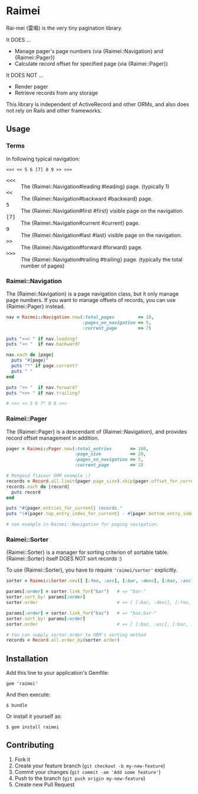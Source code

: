 # Raimei

Rai-mei (雷鳴) is the very tiny pagination library.

It DOES ...

* Manage pager's page numbers (via {Raimei::Navigation} and {Raimei::Pager})
* Calculate record offset for specified page (via {Raimei::Pager})

It DOES NOT ...

* Render pager
* Retrieve records from any storage

This library is independent of ActiveRecord and other ORMs,
and also does not rely on Rails and other frameworks.

## Usage

### Terms

In following typical navigation:

`<<< << 5 6 [7] 8 9 >> >>>`

<dl>
  <dt><tt>&lt;&lt;&lt;</tt></dt>
  <dd>The {Raimei::Navigation#leading #leading} page.  (typically 1)</dd>
  <dt><tt>&lt;&lt;</tt></dt>
  <dd>The {Raimei::Navigation#backward #backward} page.</dd>
  <dt><tt>5</tt></dt>
  <dd>The {Raimei::Navigation#first #first} visible page on the navigation.</dd>
  <dt><tt>[7]</tt></dt>
  <dd>The {Raimei::Navigation#current #current} page.</dd>
  <dt><tt>9</tt></dt>
  <dd>The {Raimei::Navigation#last #last} visible page on the navigation.</dd>
  <dt><tt>&gt;&gt;</tt></dt>
  <dd>The {Raimei::Navigation#forward #forward} page.</dd>
  <dt><tt>&gt;&gt;&gt;</tt></dt>
  <dd>The {Raimei::Navigation#trailing #trailing} page.  (typically the total number of pages)</dd>
</dl>

### Raimei::Navigation

The {Raimei::Navigation} is a page navigation class, but it only manage
page numbers.
If you want to manage offsets of records, you can use {Raimei::Pager}
instead.

```ruby
nav = Raimei::Navigation.new(:total_pages         => 10,
                             :pages_on_navigation => 5,
                             :current_page        => 7)

puts "<<< " if nav.leading?
puts "<< "  if nav.backward?

nav.each do |page|
  puts "#{page}"
  puts "*" if page.current?
  puts " "
end

puts ">> "  if nav.forward?
puts ">>> " if nav.trailing?

# <<< << 5 6 7* 8 9 >>>
```

### Raimei::Pager

The {Raimei::Pager} is a descendant of {Raimei::Navigation},
and provides record offset management in addition.

```ruby
pager = Raimei::Pager.new(:total_entries       => 100,
                          :page_size           => 20,
                          :pages_on_navigation => 5,
                          :current_page        => 3)

# Mongoid flavour ORM example :)
records = Record.all.limit(pager.page_size).skip(pager.offset_for_current)
records.each do |record|
  puts record
end

puts "#{pager.entries_for_current} records."
puts "(#{pager.top_entry_index_for_current} - #{pager.bottom_entry_index_for_current})"

# see example in Raimei::Navigation for paging navigation.
```

### Raimei::Sorter

{Raimei::Sorter} is a manager for sorting criterion of sortable table.
{Raimei::Sorter} itself DOES NOT sort records :)

To use {Raimei::Sorter}, you have to require `'raimei/sorter'` explicitly.

```ruby
sorter = Raimei::Sorter.new([ [:foo, :asc], [:bar, :desc], [:baz, :asc] ])

params[:order] = sorter.link_for("bar")   # => "bar-"
sorter.sort_by! params[:order]
sorter.order                              # => [ [:bar, :desc], [:foo, :asc], [:baz, :asc] ]

params[:order] = sorter.link_for("baz")   # => "baz,bar-"
sorter.sort_by! params[:order]
sorter.order                              # => [ [:baz, :asc], [:bar, :desc], [:foo, :asc] ]

# You can supply sorter.order to ORM's sorting method
records = Record.all.order_by(sorter.order)
```

## Installation

Add this line to your application's Gemfile:

    gem 'raimei'

And then execute:

    $ bundle

Or install it yourself as:

    $ gem install raimei

## Contributing

1. Fork it
2. Create your feature branch (`git checkout -b my-new-feature`)
3. Commit your changes (`git commit -am 'Add some feature'`)
4. Push to the branch (`git push origin my-new-feature`)
5. Create new Pull Request
